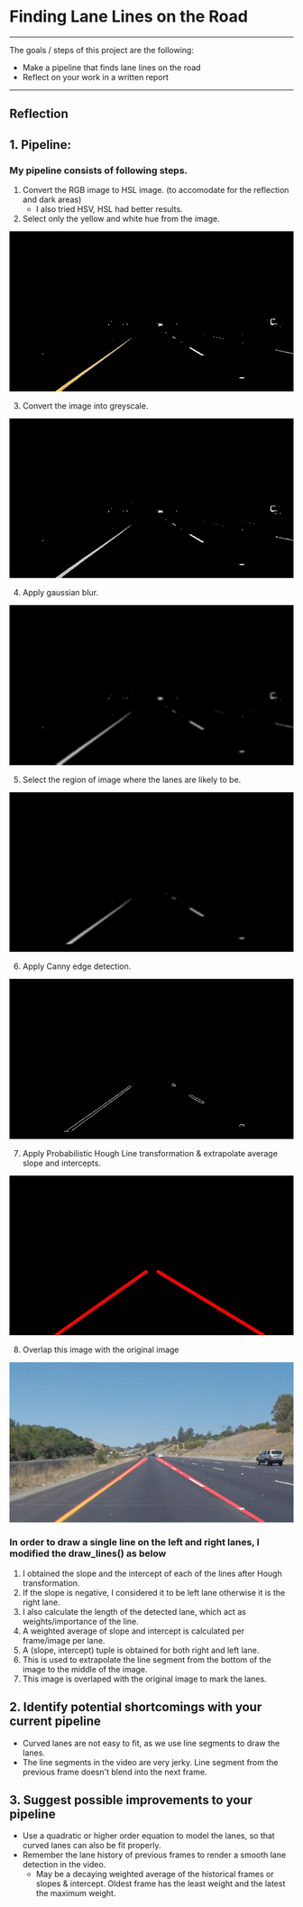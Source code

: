 # **Finding Lane Lines on the Road** 

---

The goals / steps of this project are the following:
* Make a pipeline that finds lane lines on the road
* Reflect on your work in a written report

---

## Reflection

## 1. Pipeline:
### My pipeline consists of following steps. ###
1. Convert the RGB image to HSL image. (to accomodate for the reflection and dark areas)
    - I also tried HSV, HSL had better results.
2. Select only the yellow and white hue from the image.

![HSL-white-yellow](./test_run/1.jpg)

3. Convert the image into greyscale.

![HSL-white-yellow](./test_run/2.jpg)

4. Apply gaussian blur.

![HSL-white-yellow](./test_run/3.jpg)

5. Select the region of image where the lanes are likely to be.

![HSL-white-yellow](./test_run/4.jpg)

6. Apply Canny edge detection.

![HSL-white-yellow](./test_run/5.jpg)

7. Apply Probabilistic Hough Line transformation & extrapolate average slope and intercepts.

![HSL-white-yellow](./test_run/6.jpg)

8. Overlap this image with the original image

![HSL-white-yellow](./test_run/7.jpg)

### In order to draw a single line on the left and right lanes, I modified the draw_lines() as below ###
1. I obtained the slope and the intercept of each of the lines after Hough transformation.
2. If the slope is negative, I considered it to be left lane otherwise it is the right lane.
3. I also calculate the length of the detected lane, which act as weights/importance of the line.
4. A weighted average of slope and intercept is calculated per frame/image per lane.
5. A (slope, intercept) tuple is obtained for both right and left lane.
6. This is used to extrapolate the line segment from the bottom of the image to the middle of the image.
7. This image is overlaped with the original image to mark the lanes.

## 2. Identify potential shortcomings with your current pipeline

* Curved lanes are not easy to fit, as we use line segments to draw the lanes.
* The line segments in the video are very jerky. Line segment from the previous frame doesn't blend into the next frame.

## 3. Suggest possible improvements to your pipeline

* Use a quadratic or higher order equation to model the lanes, so that curved lanes can also be fit properly.
* Remember the lane history of previous frames to render a smooth lane detection in the video.
    - May be a decaying weighted average of the historical frames or slopes & intercept. Oldest frame has the least weight and the latest the maximum weight.
